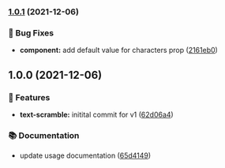 ### [1.0.1](https://github.com/skits-lab/react-text-scramble/compare/v1.0.0...v1.0.1) (2021-12-06)


### :bug: Bug Fixes

* **component:** add default value for characters prop ([2161eb0](https://github.com/skits-lab/react-text-scramble/commit/2161eb0e02d2e1d47c5deb9816f3ff7fb9c96edb))

## 1.0.0 (2021-12-06)


### :rocket: Features

* **text-scramble:** initital commit for v1 ([62d06a4](https://github.com/skits-lab/react-text-scramble/commit/62d06a441fd75513178818e86579ae4bdb241bad))


### :books: Documentation

* update usage documentation ([65d4149](https://github.com/skits-lab/react-text-scramble/commit/65d4149cee728468ff647b0890395b5bdb886303))
